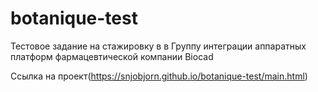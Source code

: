 # botanique-test
 Тестовое задание на стажировку в в Группу интеграции аппаратных платформ фармацевтической компании Biocad
 
 Ссылка на проект(https://snjobjorn.github.io/botanique-test/main.html)
